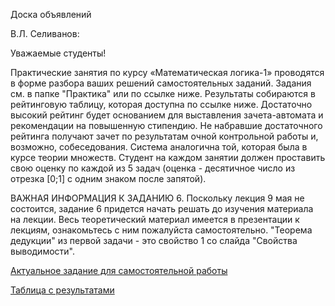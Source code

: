 Доска объявлений 

В.Л. Селиванов:

Уважаемые студенты!

Практические занятия по курсу «Математическая логика-1» проводятся в форме разбора ваших решений самостоятельных заданий. Задания см. в папке "Практика" или по ссылке ниже. Результаты собираются в рейтинговую таблицу, которая доступна по ссылке ниже. Достаточно высокий рейтинг будет основанием для выставления зачета-автомата и рекомендации на повышенную стипендию. Не набравшие достаточного рейтинга получают зачет по результатам очной контрольной работы и, возможно, собеседования. Система аналогична той, которая была в курсе теории множеств. Студент на каждом занятии должен проставить свою оценку по каждой из 5 задач (оценка - десятичное число из отрезка [0;1] с одним знаком после запятой). 

ВАЖНАЯ ИНФОРМАЦИЯ К ЗАДАНИЮ 6. Поскольку лекция 9 мая не состоится, задание 6 придется начать решать до изучения материала на лекции. Весь теоретический материал имеется в презентации к лекциям, ознакомьтесь с ним пожалуйста самостоятельно. "Теорема дедукции" из первой задачи - это свойство 1 со слайда "Свойства выводимости".

 [Актуальное задание для самостоятельной работы](https://docs.yandex.ru/docs/view?url=ya-disk%3A%2F%2F%2Fdisk%2FLogic1-2023%2Ftask6.pdf&name=task6.pdf&uid=1130000047699803&nosw=1) 


[Таблица с результатами](https://docs.google.com/spreadsheets/d/1NXKqwtRxIHu7dfwgYsgATIEDLwNkkcSIHFL3GO_bqLI/edit#gid=0)


